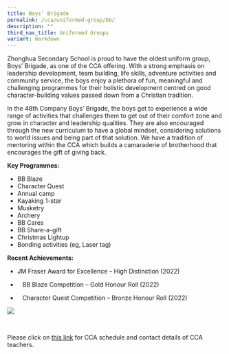 ```yaml
---
title: Boys' Brigade
permalink: /cca/uniformed-group/bb/
description: ""
third_nav_title: Uniformed Groups
variant: markdown
---
```

Zhonghua Secondary School is proud to have the oldest uniform group, Boys’ Brigade, as one of the CCA offering. With a strong emphasis on leadership development, team building, life skills, adventure activities and community service, the boys enjoy a plethora of fun, meaningful and challenging programmes for their holistic development centred on good character-building values passed down from a Christian tradition.

In the 48th Company Boys’ Brigade, the boys get to experience a wide range of activities that challenges them to get out of their comfort zone and grow in character and leadership qualities. They are also encouraged through the new curriculum to have a global mindset, considering solutions to world issues and being part of that solution. We have a tradition of mentoring within the CCA which builds a camaraderie of brotherhood that encourages the gift of giving back.

**Key Programmes:**

*   BB Blaze
*   Character Quest
*   Annual camp
*   Kayaking 1-star
*   Musketry
*   Archery
*   BB Cares
*   BB Share-a-gift
*   Christmas Lightup
*   Bonding activities (eg, Laser tag)

**Recent Achievements:**
*    JM Fraser Award for Excellence – High Distinction (2022)

*   &nbsp;&nbsp; BB Blaze Competition – Gold Honour Roll (2022)

*   &nbsp;&nbsp; Character Quest Competition – Bronze Honour Roll (2022)

![](/images/BB.png)

<br clear="left">

Please click on [this link](https://www.zhonghuasec.moe.edu.sg/cca/schedule/) for CCA schedule and contact details of CCA teachers.